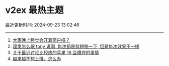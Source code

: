 # v2ex 最热主题

最近更新时间: 2024-09-23 13:02:46

--- 
1. [大家晚上睡觉会开着窗户吗？](https://www.v2ex.com/t/1074913) 
2. [理发怎么跟 tony 说啊, 每次都是剪短修一下, 但是每次效果不一样](https://www.v2ex.com/t/1074920) 
3. [关于最近讨论比较热的苹果 16 会爆炸的事情](https://www.v2ex.com/t/1074940) 
4. [越来越不想上班，怎么办](https://www.v2ex.com/t/1074943) 
